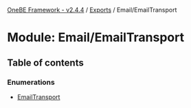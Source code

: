 [OneBE Framework - v2.4.4](../README.md) / [Exports](../modules.md) / Email/EmailTransport

# Module: Email/EmailTransport

## Table of contents

### Enumerations

- [EmailTransport](../enums/Email_EmailTransport.EmailTransport.md)
